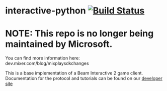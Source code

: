 # interactive-python [![Build Status](https://travis-ci.org/WatchBeam/interactive-python.svg)](https://travis-ci.org/WatchBeam/interactive-python)

# NOTE: This repo is no longer being maintained by Microsoft.
You can find more information here: dev.mixer.com/blog/mixplaysdkchanges

This is a base implementation of a Beam Interactive 2 game client. Documentation for the protocol and tutorials can be found on our [developer site](https://dev.beam.pro)
